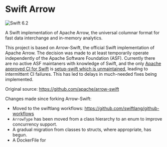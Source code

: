 # Swift Arrow

![Swift 6.2](https://img.shields.io/badge/Swift-6.2-orange?style=for-the-badge&logo=swift&logoColor=white)

A Swift implementation of Apache Arrow, the universal columnar format for fast data interchange and in-memory analytics.

This project is based on Arrow-Swift, the official Swift implementation of Apache Arrow. The decision was made to at least temporarily operate independently of the Apache Software Foundation (ASF). Currently there are no active ASF maintaners with knowledge of Swift, and the only [Apache approved CI for Swift](https://github.com/apache/infrastructure-actions/blob/main/approved_patterns.yml) is [setup-swift which is unmaintained](https://github.com/swift-actions/setup-swift/issues), leading to intermittent CI failures. This has led to delays in much-needed fixes being implemented.

Original source: https://github.com/apache/arrow-swift

Changes made since forking Arrow-Swift:
* Moved to the swiftlang workflows: https://github.com/swiftlang/github-workflows
* `ArrowType` has been moved from a class hierarchy to an enum to improve concurrency support.
* A gradual migration from classes to structs, where appropriate, has begun.
* A DockerFile for  
